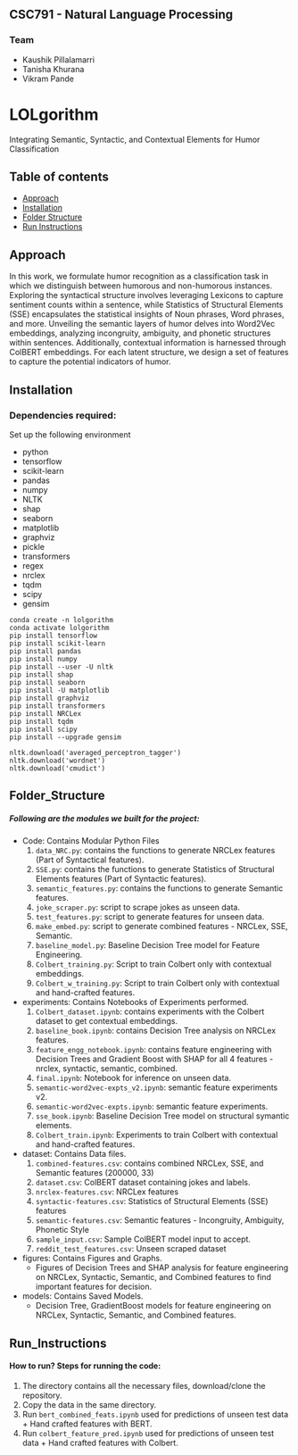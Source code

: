 ## CSC791 - Natural Language Processing

### Team 
- Kaushik Pillalamarri 
- Tanisha Khurana 
- Vikram Pande
  
# LOLgorithm
Integrating Semantic, Syntactic, and Contextual Elements for Humor Classification

## Table of contents
* [Approach](#Approach)
* [Installation](#Installation)
* [Folder Structure](#Folder_Structure)
* [Run Instructions](#Run_Instructions)




## Approach
In this work, we formulate humor recognition as a classification task in which we distinguish between humorous and non-humorous instances.
Exploring the syntactical structure involves leveraging Lexicons to capture sentiment counts within a sentence, while Statistics of Structural Elements (SSE) encapsulates the statistical insights of Noun phrases, Word phrases, and more. Unveiling the semantic layers of humor delves into Word2Vec embeddings, analyzing incongruity, ambiguity, and phonetic structures within sentences. Additionally, contextual information is harnessed through ColBERT embeddings. For each latent structure, we design a set of
features to capture the potential indicators of humor. 

## Installation
### Dependencies required:
Set up the following environment
* python 
* tensorflow 
* scikit-learn
* pandas
* numpy
* NLTK
* shap 
* seaborn 
* matplotlib
* graphviz
* pickle
* transformers
* regex
* nrclex
* tqdm
* scipy
* gensim
  
```
conda create -n lolgorithm
conda activate lolgorithm
pip install tensorflow
pip install scikit-learn
pip install pandas
pip install numpy
pip install --user -U nltk
pip install shap
pip install seaborn
pip install -U matplotlib
pip install graphviz
pip install transformers
pip install NRCLex
pip install tqdm
pip install scipy
pip install --upgrade gensim

nltk.download('averaged_perceptron_tagger')
nltk.download('wordnet')
nltk.download('cmudict')
```
## Folder_Structure
##### Following are the modules we built for the project:
- Code: Contains Modular Python Files
  1.  ```data_NRC.py```: contains the functions to generate NRCLex features (Part of Syntactical features).
  2.  ```SSE.py```: contains the functions to generate Statistics of Structural Elements features (Part of Syntactic features).
  3.  ```semantic_features.py```: contains the functions to generate Semantic features.
  4.  ```joke_scraper.py```: script to scrape jokes as unseen data.
  5.  ```test_features.py```: script to generate features for unseen data.
  6.  ```make_embed.py```: script to generate combined features - NRCLex, SSE, Semantic.
  7.  ```baseline_model.py```: Baseline Decision Tree model for Feature Engineering.
  8.  ```Colbert_training.py```: Script to train Colbert only with contextual embeddings.
  9.  ```Colbert_w_training.py```: Script to train Colbert only with contextual and hand-crafted features.
- experiments: Contains Notebooks of Experiments performed. 
  1.  ```Colbert_dataset.ipynb```: contains experiments with the Colbert dataset to get contextual embeddings.
  2.  ```baseline_book.ipynb```: contains Decision Tree analysis on NRCLex features.
  3.  ```feature_engg_notebook.ipynb```: contains feature engineering with Decision Trees and Gradient Boost with SHAP for all 4 features - nrclex, syntactic, semantic, combined.
  4.  ```final.ipynb```: Notebook for inference on unseen data.
  5.  ```semantic-word2vec-expts_v2.ipynb```: semantic feature experiments v2.
  6.  ```semantic-word2vec-expts.ipynb```: semantic feature experiments.
  7.  ```sse_book.ipynb```: Baseline Decision Tree model on structural symantic elements.
  8.  ```Colbert_train.ipynb```: Experiments to train Colbert with contextual and hand-crafted features.
- dataset: Contains Data files.
  1. ```combined-features.csv```: contains combined NRCLex, SSE, and Semantic features (200000, 33)
  2. ```dataset.csv```: ColBERT dataset containing jokes and labels.
  3. ```nrclex-features.csv```: NRCLex features
  4. ```syntactic-features.csv```: Statistics of Structural Elements (SSE) features
  5. ```semantic-features.csv```: Semantic features - Incongruity, Ambiguity, Phonetic Style
  6. ```sample_input.csv```: Sample ColBERT model input to accept.
  7. ```reddit_test_features.csv```: Unseen scraped dataset
- figures: Contains Figures and Graphs.
  - Figures of Decision Trees and SHAP analysis for feature engineering on NRCLex, Syntactic, Semantic, and Combined features to find important features for decision.
- models: Contains Saved Models.
  - Decision Tree, GradientBoost models for feature engineering on NRCLex, Syntactic, Semantic, and Combined features.

## Run_Instructions
#### How to run? Steps for running the code:
1. The directory contains all the necessary files, download/clone the repository.
2. Copy the data in the same  directory.
3. Run ```bert_combined_feats.ipynb``` used for predictions of unseen test data + Hand crafted features with BERT.
4. Run ```colbert_feature_pred.ipynb``` used for predictions of unseen test data + Hand crafted features with Colbert.
